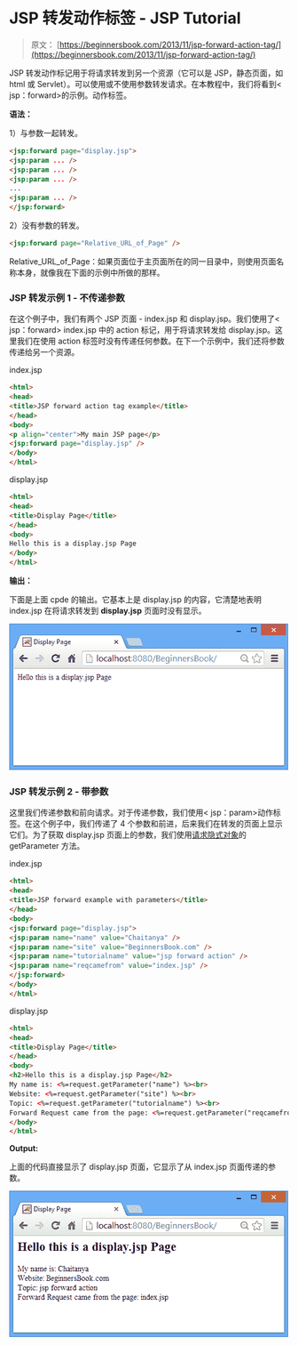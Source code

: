 # JSP 转发动作标签 - JSP Tutorial

> 原文： [https://beginnersbook.com/2013/11/jsp-forward-action-tag/](https://beginnersbook.com/2013/11/jsp-forward-action-tag/)

JSP 转发动作标记用于将请求转发到另一个资源（它可以是 JSP，静态页面，如 html 或 Servlet）。可以使用或不使用参数转发请求。在本教程中，我们将看到&lt; jsp：forward&gt;的示例。动作标签。

**语法：**

1）与参数一起转发。

```html
<jsp:forward page="display.jsp"> 
<jsp:param ... /> 
<jsp:param ... /> 
<jsp:param ... /> 
...
<jsp:param ... /> 
</jsp:forward>
```

2）没有参数的转发。

```html
<jsp:forward page="Relative_URL_of_Page" />
```

Relative_URL_of_Page：如果页面位于主页面所在的同一目录中，则使用页面名称本身，就像我在下面的示例中所做的那样。

### JSP 转发示例 1 - 不传递参数

在这个例子中，我们有两个 JSP 页面 - index.jsp 和 display.jsp。我们使用了&lt; jsp：forward&gt; index.jsp 中的 action 标记，用于将请求转发给 display.jsp。这里我们在使用 action 标签时没有传递任何参数。在下一个示例中，我们还将参数传递给另一个资源。

index.jsp

```html
<html> 
<head>
<title>JSP forward action tag example</title>
</head>
<body> 
<p align="center">My main JSP page</p>
<jsp:forward page="display.jsp" /> 
</body> 
</html>
```

display.jsp

```html
<html>
<head>
<title>Display Page</title>
</head>
<body>
Hello this is a display.jsp Page
</body>
</html>
```

**输出：**

下面是上面 cpde 的输出。它基本上是 display.jsp 的内容，它清楚地表明 index.jsp 在将请求转发到 **display.jsp** 页面时没有显示。

![JSPForward-Output](img/73b4897b68343893370487ffd11d4743.jpg)

### JSP 转发示例 2 - 带参数

这里我们传递参数和前向请求。对于传递参数，我们使用&lt; jsp：param&gt;动作标签。在这个例子中，我们传递了 4 个参数和前进，后来我们在转发的页面上显示它们。为了获取 display.jsp 页面上的参数，我们使用[请求隐式对象](https://beginnersbook.com/2013/11/jsp-implicit-object-request-with-examples/ "Request implicit object")的 getParameter 方法。

index.jsp

```html
<html> 
<head>
<title>JSP forward example with parameters</title>
</head>
<body> 
<jsp:forward page="display.jsp"> 
<jsp:param name="name" value="Chaitanya" /> 
<jsp:param name="site" value="BeginnersBook.com" /> 
<jsp:param name="tutorialname" value="jsp forward action" /> 
<jsp:param name="reqcamefrom" value="index.jsp" /> 
</jsp:forward> 
</body> 
</html>
```

display.jsp

```html
<html>
<head>
<title>Display Page</title>
</head>
<body>
<h2>Hello this is a display.jsp Page</h2>
My name is: <%=request.getParameter("name") %><br>
Website: <%=request.getParameter("site") %><br>
Topic: <%=request.getParameter("tutorialname") %><br>
Forward Request came from the page: <%=request.getParameter("reqcamefrom") %>
</body>
</html>
```

**Output:**

上面的代码直接显示了 display.jsp 页面，它显示了从 index.jsp 页面传递的参数。

![forward-param-output](img/c295f2d1097f295c5c01fd6d053120d0.jpg)